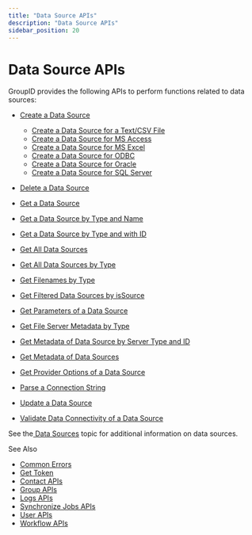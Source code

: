 ```yaml
---
title: "Data Source APIs"
description: "Data Source APIs"
sidebar_position: 20
---
```


# Data Source APIs

GroupID provides the following APIs to perform functions related to data sources:

- [Create a Data Source](/docs/directorymanager/11.0/apis/datasource/createds/createds.md)

    - [Create a Data Source for a Text/CSV File](/docs/directorymanager/11.0/apis/datasource/createds/dstext.md)
    - [Create a Data Source for MS Access](/docs/directorymanager/11.0/apis/datasource/createds/dsaccess.md)
    - [Create a Data Source for MS Excel](/docs/directorymanager/11.0/apis/datasource/createds/dsexcel.md)
    - [Create a Data Source for ODBC](/docs/directorymanager/11.0/apis/datasource/createds/dsodbc.md)
    - [Create a Data Source for Oracle](/docs/directorymanager/11.0/apis/datasource/createds/dsoracle.md)
    - [Create a Data Source for SQL Server](/docs/directorymanager/11.0/apis/datasource/createds/dssql.md)

- [Delete a Data Source](/docs/directorymanager/11.0/apis/datasource/deleteds.md)
- [Get a Data Source](/docs/directorymanager/11.0/apis/datasource/getds.md)
- [Get a Data Source by Type and Name](/docs/directorymanager/11.0/apis/datasource/getdstypename.md)
- [Get a Data Source by Type and with ID](/docs/directorymanager/11.0/apis/datasource/getdstypeid.md)
- [Get All Data Sources](/docs/directorymanager/11.0/apis/datasource/getallds.md)
- [Get All Data Sources by Type](/docs/directorymanager/11.0/apis/datasource/getalldstype.md)
- [Get Filenames by Type](/docs/directorymanager/11.0/apis/datasource/getfntype.md)
- [ Get Filtered Data Sources by isSource](/docs/directorymanager/11.0/apis/datasource/getfilterds.md)
- [Get Parameters of a Data Source](/docs/directorymanager/11.0/apis/datasource/getdsparameter.md)
- [Get File Server Metadata by Type ](/docs/directorymanager/11.0/apis/datasource/gefsmdtype.md)
- [ Get Metadata of Data Source by Server Type and ID ](/docs/directorymanager/11.0/apis/datasource/getmdtypest.md)
- [Get Metadata of Data Sources](/docs/directorymanager/11.0/apis/datasource/getmd.md)
- [Get Provider Options of a Data Source](/docs/directorymanager/11.0/apis/datasource/getdspo.md)
- [Parse a Connection String](/docs/directorymanager/11.0/apis/datasource/parsecs.md)
- [Update a Data Source](/docs/directorymanager/11.0/apis/datasource/updateds.md)
- [Validate Data Connectivity of a Data Source](/docs/directorymanager/11.0/apis/datasource/validatedc.md)

See the[ Data Sources](/docs/directorymanager/11.0/admincenter/datasource/overview.md)
topic for additional information on data sources.

See Also

- [Common Errors](/docs/directorymanager/11.0/apis/commonerrors.md)
- [Get Token](/docs/directorymanager/11.0/apis/gettoken.md)
- [Contact APIs](/docs/directorymanager/11.0/apis/contact/contactapis.md)
- [Group APIs](/docs/directorymanager/11.0/apis/group/groupapis.md)
- [Logs APIs](/docs/directorymanager/11.0/apis/logs/logsapis.md)
- [Synchronize Jobs APIs](/docs/directorymanager/11.0/apis/jobs/jobsapis.md)
- [User APIs](/docs/directorymanager/11.0/apis/user/userapis.md)
- [Workflow APIs](/docs/directorymanager/11.0/apis/workflow/workflowapis.md)
